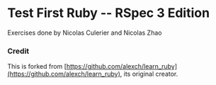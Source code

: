 Test First Ruby -- RSpec 3 Edition
==========

Exercises done by Nicolas Culerier and Nicolas Zhao

### Credit

This is forked from [https://github.com/alexch/learn_ruby](https://github.com/alexch/learn_ruby), its original creator.
